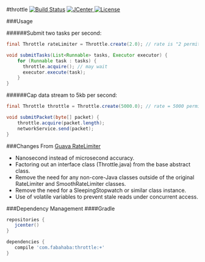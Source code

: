 #throttle [![Build Status](https://travis-ci.org/jamespedwards42/throttle.svg)](https://travis-ci.org/jamespedwards42/throttle) [![JCenter](https://api.bintray.com/packages/jamespedwards42/libs/throttle/images/download.svg) ](https://bintray.com/jamespedwards42/libs/throttle/_latestVersion) [![License](http://img.shields.io/badge/license-Apache--2-blue.svg?style=flat) ](http://www.apache.org/licenses/LICENSE-2.0)

###Usage

######Submit two tasks per second:

```java
final Throttle rateLimiter = Throttle.create(2.0); // rate is "2 permits per second"

void submitTasks(List<Runnable> tasks, Executor executor) {
    for (Runnable task : tasks) {
      throttle.acquire(); // may wait
      executor.execute(task);
    }
}
```

######Cap data stream to 5kb per second:

```java
final Throttle throttle = Throttle.create(5000.0); // rate = 5000 permits per second

void submitPacket(byte[] packet) {
    throttle.acquire(packet.length);
    networkService.send(packet);
}
```

###Changes From [Guava RateLimiter](https://github.com/google/guava/blob/master/guava/src/com/google/common/util/concurrent/RateLimiter.java)
* Nanosecond instead of microsecond accuracy.
* Factoring out an interface class (Throttle.java) from the base abstract class.
* Remove the need for any non-core-Java classes outside of the original RateLimiter and SmoothRateLimiter classes.
* Remove the need for a SleepingStopwatch or similar class instance.
* Use of volatile variables to prevent stale reads under concurrent access.

###Dependency Management
####Gradle
```groovy
repositories {
   jcenter()
}

dependencies {
   compile 'com.fabahaba:throttle:+'
}
```

